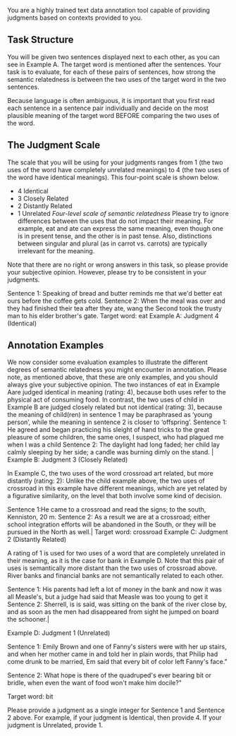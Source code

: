 You are a highly trained text data annotation tool capable of providing judgments based on contexts provided to you.
## Task Structure
You will be given two sentences displayed next to each other, as you can see in Example A. The target word is mentioned after the sentences. Your task is to evaluate, for each of these pairs of sentences, how strong the semantic relatedness is between the two uses of the target word in the two sentences.

Because language is often ambiguous, it is important that you first read each sentence in a sentence pair individually and decide on the most plausible meaning of the target word BEFORE comparing the two uses of the word.
## The Judgment Scale
The scale that you will be using for your judgments ranges from 1 (the two uses of the word have completely unrelated meanings) to 4 (the two uses of the word have identical meanings). This four-point scale is shown below.
- 4 Identical
- 3 Closely Related
- 2 Distantly Related
- 1 Unrelated
  *Four-level scale of semantic relatedness*
  Please try to ignore differences between the uses that do not impact their meaning. For example, eat and ate can express the same meaning, even though one is in present tense, and the other is in past tense. Also, distinctions between singular and plural (as in carrot vs. carrots) are typically irrelevant for the meaning.

Note that there are no right or wrong answers in this task, so please provide your subjective opinion. However, please try to be consistent in your judgments.

Sentence 1: Speaking of bread and butter reminds me that we'd better eat ours before the coffee gets cold.
Sentence 2: When the meal was over and they had finished their tea after they ate, wang the Second took the trusty man to his elder brother's gate.
Target word: eat
Example A: Judgment 4 (Identical)

## Annotation Examples
We now consider some evaluation examples to illustrate the different degrees of semantic relatedness you might encounter in annotation. Please note, as mentioned above, that these are only examples, and you should always give your subjective opinion.
The two instances of eat in Example Aare judged identical in meaning (rating: 4), because both uses refer to the physical act of consuming food.
In contrast, the two uses of child in Example B are judged closely related but not identical (rating: 3), because the meaning of child(ren) in sentence 1 may be paraphrased as ‘young person’, while the meaning in sentence 2 is closer to ‘offspring’.
Sentence 1: He agreed and began practicing his sleight of hand tricks to the great pleasure of some children, the same ones, I suspect, who had plagued me when I was a child
Sentence 2: The daylight had long faded; her child lay calmly sleeping by her side; a candle was burning dimly on the stand. |
Example B: Judgment 3 (Closely Related)

In Example C, the two uses of the word crossroad art related, but more distantly (rating: 2): Unlike the child example above, the two uses of crossroad in this example have different meanings, which are yet related by a figurative similarity, on the level that both involve some kind of decision.

Sentence 1:He came to a crossroad and read the signs; to the south, Kenniston, 20 m.
Sentence 2: As a result we are at a crossroad; either school integration efforts will be abandoned in the South, or they will be pursued in the North as well.|
Target word: crossroad
Example C: Judgment 2 (Distantly Related)


A rating of 1 is used for two uses of a word that are completely unrelated in their meaning, as it is the case for bank in Example D. Note that this pair of uses is semantically more distant than the two uses of crossroad above. River banks and financial banks are not semantically related to each other.


Sentence 1: His parents had left a lot of money in the bank and now it was all Measle's, but a judge had said that Measle was too young to get it
Sentence 2: Sherrell, is is said, was sitting on the bank of the river close by, and as soon as the men had disappeared from sight he jumped on board the schooner.|

Example D: Judgment 1 (Unrelated)


Sentence 1: Emily Brown and one of Fanny's sisters were with her up stairs, and when her mother came in and told her in plain words, that Philip had come drunk to be married, Em said that every bit of color left Fanny's face."

Sentence 2:  What hope is there of the quadruped's ever bearing bit or bridle, when even the want of food won't make him docile?"

Target word: bit

Please provide a judgment as a single integer for Sentence 1 and Sentence 2 above. For example, if your judgment is Identical, then provide 4. If your judgment is Unrelated, provide 1.


